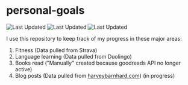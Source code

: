 # personal-goals
![Last Updated](https://img.shields.io/date/1616294353?color=FC4C02&label=Fitness%20Updated&logo=strava)
![Last Updated](https://img.shields.io/date/1616294353?color=7ac70c&label=Language%20Updated&logo=duolingo)
![Last Updated](https://img.shields.io/date/1616294353?color=e9e5cd&label=Books%20Updated&logo=goodreads)

I use this repository to keep track of my progress in these major areas:

1. Fitness (Data pulled from Strava)
2. Language learning (Data pulled from Duolingo)
3. Books read ("Manually" created because goodreads API no longer active)
4. Blog posts (Data pulled from [harveybarnhard.com](https://harveybarnhard.com)) (in progress)
